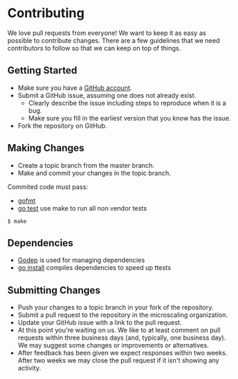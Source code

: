 # Contributing

We love pull requests from everyone! We want to keep it as easy as possible to
contribute changes. There are a few guidelines that we need contributors to
follow so that we can keep on top of things.

## Getting Started

* Make sure you have a [GitHub account](https://github.com/signup/free).
* Submit a GitHub issue, assuming one does not already exist.
  * Clearly describe the issue including steps to reproduce when it is a bug.
  * Make sure you fill in the earliest version that you know has the issue.
* Fork the repository on GitHub.

## Making Changes

* Create a topic branch from the master branch.
* Make and commit your changes in the topic branch.

Commited code must pass:

* [gofmt](https://golang.org/cmd/gofmt)
* [go test](https://golang.org/cmd/go/#hdr-Test_packages) use make to run all non vendor tests

```
$ make
```

## Dependencies

* [Godep](https://github.com/tools/godep) is used for managing dependencies
* [go install](https://golang.org/cmd/go/#hdr-Compile_and_install_packages_and_dependencies) compiles dependencies to speed up ttests

## Submitting Changes

* Push your changes to a topic branch in your fork of the repository.
* Submit a pull request to the repository in the microscaling organization.
* Update your GitHub issue with a link to the pull request.
* At this point you're waiting on us. We like to at least comment on pull requests
within three business days (and, typically, one business day). We may suggest
some changes or improvements or alternatives.
* After feedback has been given we expect responses within two weeks. After two
  weeks we may close the pull request if it isn't showing any activity.